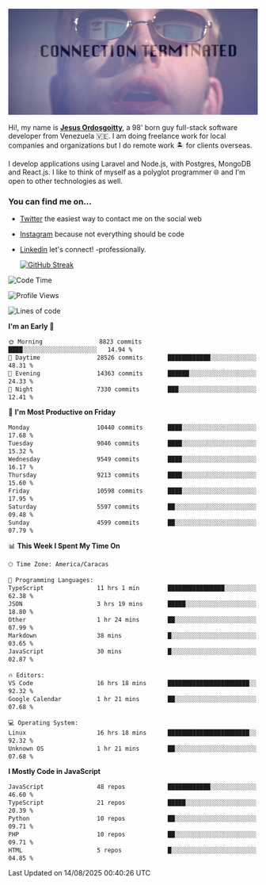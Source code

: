 ![hackers movie reference](./disconnected.jpg)

Hi!, my name is [**Jesus Ordosgoitty**](https://jodaz.dev), a 98' born guy full-stack software developer from Venezuela 🇻🇪. I am doing freelance work for local companies and organizations but I do remote work 🏝️ for clients overseas. 

I develop applications using Laravel and Node.js, with Postgres, MongoDB and React.js. I like to think of myself as a polyglot programmer 🌐 and I'm open to other technologies as well.

### You can find me on...

- [Twitter](https://twitter.com/jodaz_) the easiest way to contact me on the social web
- [Instagram](https://instagram.com/jodaz_) because not everything should be code
- [Linkedin](https://linkedin.com/in/jodaz) let's connect! -professionally.


    [![GitHub Streak](https://streak-stats.demolab.com?user=jodaz&theme=tokyonight)](https://git.io/streak-stats)

<!--START_SECTION:waka-->
![Code Time](http://img.shields.io/badge/Code%20Time-11%2C302%20hrs%2046%20mins-blue)

![Profile Views](http://img.shields.io/badge/Profile%20Views-2-blue)

![Lines of code](https://img.shields.io/badge/From%20Hello%20World%20I%27ve%20Written-85.4%20million%20lines%20of%20code-blue)

**I'm an Early 🐤** 

```text
🌞 Morning                8823 commits        ████░░░░░░░░░░░░░░░░░░░░░   14.94 % 
🌆 Daytime                28526 commits       ████████████░░░░░░░░░░░░░   48.31 % 
🌃 Evening                14363 commits       ██████░░░░░░░░░░░░░░░░░░░   24.33 % 
🌙 Night                  7330 commits        ███░░░░░░░░░░░░░░░░░░░░░░   12.41 % 
```
📅 **I'm Most Productive on Friday** 

```text
Monday                   10440 commits       ████░░░░░░░░░░░░░░░░░░░░░   17.68 % 
Tuesday                  9046 commits        ████░░░░░░░░░░░░░░░░░░░░░   15.32 % 
Wednesday                9549 commits        ████░░░░░░░░░░░░░░░░░░░░░   16.17 % 
Thursday                 9213 commits        ████░░░░░░░░░░░░░░░░░░░░░   15.60 % 
Friday                   10598 commits       ████░░░░░░░░░░░░░░░░░░░░░   17.95 % 
Saturday                 5597 commits        ██░░░░░░░░░░░░░░░░░░░░░░░   09.48 % 
Sunday                   4599 commits        ██░░░░░░░░░░░░░░░░░░░░░░░   07.79 % 
```


📊 **This Week I Spent My Time On** 

```text
🕑︎ Time Zone: America/Caracas

💬 Programming Languages: 
TypeScript               11 hrs 1 min        ████████████████░░░░░░░░░   62.38 % 
JSON                     3 hrs 19 mins       █████░░░░░░░░░░░░░░░░░░░░   18.80 % 
Other                    1 hr 24 mins        ██░░░░░░░░░░░░░░░░░░░░░░░   07.99 % 
Markdown                 38 mins             █░░░░░░░░░░░░░░░░░░░░░░░░   03.65 % 
JavaScript               30 mins             █░░░░░░░░░░░░░░░░░░░░░░░░   02.87 % 

🔥 Editors: 
VS Code                  16 hrs 18 mins      ███████████████████████░░   92.32 % 
Google Calendar          1 hr 21 mins        ██░░░░░░░░░░░░░░░░░░░░░░░   07.68 % 

💻 Operating System: 
Linux                    16 hrs 18 mins      ███████████████████████░░   92.32 % 
Unknown OS               1 hr 21 mins        ██░░░░░░░░░░░░░░░░░░░░░░░   07.68 % 
```

**I Mostly Code in JavaScript** 

```text
JavaScript               48 repos            ████████████░░░░░░░░░░░░░   46.60 % 
TypeScript               21 repos            █████░░░░░░░░░░░░░░░░░░░░   20.39 % 
Python                   10 repos            ██░░░░░░░░░░░░░░░░░░░░░░░   09.71 % 
PHP                      10 repos            ██░░░░░░░░░░░░░░░░░░░░░░░   09.71 % 
HTML                     5 repos             █░░░░░░░░░░░░░░░░░░░░░░░░   04.85 % 
```




 Last Updated on 14/08/2025 00:40:26 UTC
<!--END_SECTION:waka-->
